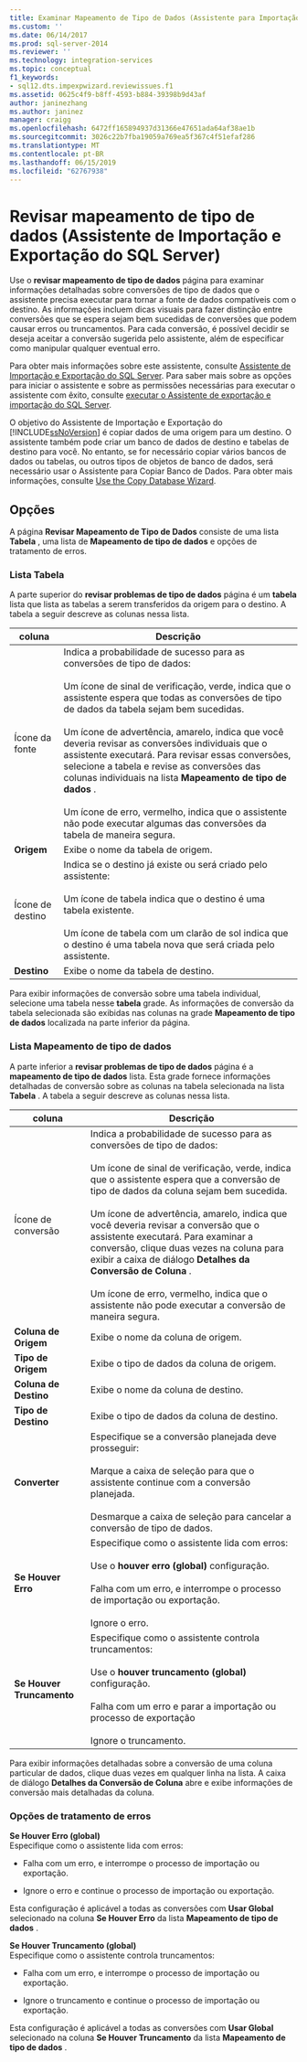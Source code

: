 ```yaml
---
title: Examinar Mapeamento de Tipo de Dados (Assistente para Importação e Exportação do SQL Server) | Microsoft Docs
ms.custom: ''
ms.date: 06/14/2017
ms.prod: sql-server-2014
ms.reviewer: ''
ms.technology: integration-services
ms.topic: conceptual
f1_keywords:
- sql12.dts.impexpwizard.reviewissues.f1
ms.assetid: 0625c4f9-b8ff-4593-b884-39398b9d43af
author: janinezhang
ms.author: janinez
manager: craigg
ms.openlocfilehash: 6472ff165894937d31366e47651ada64af38ae1b
ms.sourcegitcommit: 3026c22b7fba19059a769ea5f367c4f51efaf286
ms.translationtype: MT
ms.contentlocale: pt-BR
ms.lasthandoff: 06/15/2019
ms.locfileid: "62767938"
---
```

# <a name="review-data-type-mapping-sql-server-import-and-export-wizard"></a>Revisar mapeamento de tipo de dados (Assistente de Importação e Exportação do SQL Server)
  Use o **revisar mapeamento de tipo de dados** página para examinar informações detalhadas sobre conversões de tipo de dados que o assistente precisa executar para tornar a fonte de dados compatíveis com o destino. As informações incluem dicas visuais para fazer distinção entre conversões que se espera sejam bem sucedidas de conversões que podem causar erros ou truncamentos. Para cada conversão, é possível decidir se deseja aceitar a conversão sugerida pelo assistente, além de especificar como manipular qualquer eventual erro.  
  
 Para obter mais informações sobre este assistente, consulte [Assistente de Importação e Exportação do SQL Server](import-and-export-data-with-the-sql-server-import-and-export-wizard.md). Para saber mais sobre as opções para iniciar o assistente e sobre as permissões necessárias para executar o assistente com êxito, consulte [executar o Assistente de exportação e importação do SQL Server](start-the-sql-server-import-and-export-wizard.md).  
  
 O objetivo do Assistente de Importação e Exportação do [!INCLUDE[ssNoVersion](../../includes/ssnoversion-md.md)] é copiar dados de uma origem para um destino. O assistente também pode criar um banco de dados de destino e tabelas de destino para você. No entanto, se for necessário copiar vários bancos de dados ou tabelas, ou outros tipos de objetos de banco de dados, será necessário usar o Assistente para Copiar Banco de Dados. Para obter mais informações, consulte [Use the Copy Database Wizard](../../relational-databases/databases/use-the-copy-database-wizard.md).  
  
## <a name="options"></a>Opções  
 A página **Revisar Mapeamento de Tipo de Dados** consiste de uma lista **Tabela** , uma lista de **Mapeamento de tipo de dados** e opções de tratamento de erros.  
  
### <a name="table-list"></a>Lista Tabela  
 A parte superior do **revisar problemas de tipo de dados** página é um **tabela** lista que lista as tabelas a serem transferidos da origem para o destino. A tabela a seguir descreve as colunas nessa lista.  
  
|coluna|Descrição|  
|------------|-----------------|  
|Ícone da fonte|Indica a probabilidade de sucesso para as conversões de tipo de dados:<br /><br /> Um ícone de sinal de verificação, verde, indica que o assistente espera que todas as conversões de tipo de dados da tabela sejam bem sucedidas.<br /><br /> Um ícone de advertência, amarelo, indica que você deveria revisar as conversões individuais que o assistente executará. Para revisar essas conversões, selecione a tabela e revise as conversões das colunas individuais na lista **Mapeamento de tipo de dados** .<br /><br /> Um ícone de erro, vermelho, indica que o assistente não pode executar algumas das conversões da tabela de maneira segura.|  
|**Origem**|Exibe o nome da tabela de origem.|  
|Ícone de destino|Indica se o destino já existe ou será criado pelo assistente:<br /><br /> Um ícone de tabela indica que o destino é uma tabela existente.<br /><br /> Um ícone de tabela com um clarão de sol indica que o destino é uma tabela nova que será criada pelo assistente.|  
|**Destino**|Exibe o nome da tabela de destino.|  
  
 Para exibir informações de conversão sobre uma tabela individual, selecione uma tabela nesse **tabela** grade. As informações de conversão da tabela selecionada são exibidas nas colunas na grade **Mapeamento de tipo de dados** localizada na parte inferior da página.  
  
### <a name="data-type-mapping-list"></a>Lista Mapeamento de tipo de dados  
 A parte inferior a **revisar problemas de tipo de dados** página é a **mapeamento de tipo de dados** lista. Esta grade fornece informações detalhadas de conversão sobre as colunas na tabela selecionada na lista **Tabela** . A tabela a seguir descreve as colunas nessa lista.  
  
|coluna|Descrição|  
|------------|-----------------|  
|Ícone de conversão|Indica a probabilidade de sucesso para as conversões de tipo de dados:<br /><br /> Um ícone de sinal de verificação, verde,  indica que o assistente espera que a conversão de tipo de dados da coluna sejam bem sucedida.<br /><br /> Um ícone de advertência, amarelo, indica que você deveria revisar a conversão que o assistente executará. Para examinar a conversão, clique duas vezes na coluna para exibir a caixa de diálogo **Detalhes da Conversão de Coluna** .<br /><br /> Um ícone de erro, vermelho, indica que o assistente não pode executar a conversão de maneira segura.|  
|**Coluna de Origem**|Exibe o nome da coluna de origem.|  
|**Tipo de Origem**|Exibe o tipo de dados da coluna de origem.|  
|**Coluna de Destino**|Exibe o nome da coluna de destino.|  
|**Tipo de Destino**|Exibe o tipo de dados da coluna de destino.|  
|**Converter**|Especifique se a conversão planejada deve prosseguir:<br /><br /> Marque a caixa de seleção para que o assistente continue com a conversão planejada.<br /><br /> Desmarque a caixa de seleção para cancelar a conversão de tipo de dados.|  
|**Se Houver Erro**|Especifique como o assistente lida com erros:<br /><br /> Use o **houver erro (global)** configuração.<br /><br /> Falha com um erro, e interrompe o processo de importação ou exportação.<br /><br /> Ignore o erro.|  
|**Se Houver Truncamento**|Especifique como o assistente controla truncamentos:<br /><br /> Use o **houver truncamento (global)** configuração.<br /><br /> Falha com um erro e parar a importação ou processo de exportação<br /><br /> Ignore o truncamento.|  
  
 Para exibir informações detalhadas sobre a conversão de uma coluna particular de dados, clique duas vezes em qualquer linha na lista. A caixa de diálogo **Detalhes da Conversão de Coluna** abre e exibe informações de conversão mais detalhadas da coluna.  
  
### <a name="error-handling-options"></a>Opções de tratamento de erros  
 **Se Houver Erro (global)**  
 Especifique como o assistente lida com erros:  
  
-   Falha com um erro, e interrompe o processo de importação ou exportação.  
  
-   Ignore o erro e continue o processo de importação ou exportação.  
  
 Esta configuração é aplicável a todas as conversões com **Usar Global** selecionado na coluna **Se Houver Erro** da lista **Mapeamento de tipo de dados** .  
  
 **Se Houver Truncamento (global)**  
 Especifique como o assistente controla truncamentos:  
  
-   Falha com um erro, e interrompe o processo de importação ou exportação.  
  
-   Ignore o truncamento e continue o processo de importação ou exportação.  
  
 Esta configuração é aplicável a todas as conversões com **Usar Global** selecionado na coluna **Se Houver Truncamento** da lista **Mapeamento de tipo de dados** .  
  
  
